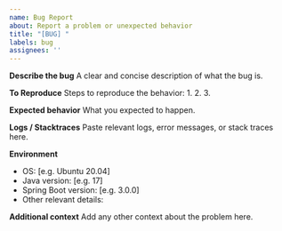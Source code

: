 ```yaml
---
name: Bug Report
about: Report a problem or unexpected behavior
title: "[BUG] "
labels: bug
assignees: ''
---
```


**Describe the bug**
A clear and concise description of what the bug is.

**To Reproduce**
Steps to reproduce the behavior:
1. 
2. 
3. 

**Expected behavior**
What you expected to happen.

**Logs / Stacktraces**
Paste relevant logs, error messages, or stack traces here.

**Environment**
- OS: [e.g. Ubuntu 20.04]
- Java version: [e.g. 17]
- Spring Boot version: [e.g. 3.0.0]
- Other relevant details:

**Additional context**
Add any other context about the problem here.